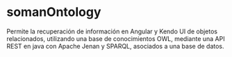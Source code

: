 # somanOntology
Permite la recuperación de información en Angular y Kendo UI de objetos relacionados, utilizando una base de conocimientos OWL, mediante una API REST  en java con Apache Jenan y SPARQL, asociados a una base de datos. 
